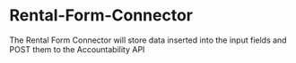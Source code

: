 # Rental-Form-Connector
The Rental Form Connector will store data inserted into the input fields and POST them to the Accountability API
